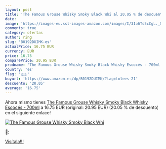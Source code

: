 ```yaml
---
layout: post
title: 'The Famous Grouse Whisky Smoky Black Whi al 20.05 % de descuento'
date: 
image: 'https://images-eu.ssl-images-amazon.com/images/I/31o6Ts5cCgL._SL200_.jpg'
comments: true
category: ofertas
author: ring
slug: 'B0192DUIMK-es'
actualPrice: 16.75 EUR
currency: EUR
price: 16.75
comparePrice: 20.95 EUR
prodname: 'The Famous Grouse Whisky Smoky Black Whisky Escocés - 700ml'
country: 'es'
flag: '🇪🇸'
buyurl: 'https://www.amazon.es/dp/B0192DUIMK/?tag=tolees-21'
descuento: '20.05'
average: '16.75'
---
```


Ahora mismo tienes [The Famous Grouse Whisky Smoky Black Whisky Escocés - 700ml](https://www.amazon.es/dp/B0192DUIMK/?tag=tolees-21) a 16.75 EUR (original: 20.95 EUR) (20.05 %  de descuento) en el siguiente enlace!

[![The Famous Grouse Whisky Smoky Black Whi](https://images-eu.ssl-images-amazon.com/images/I/31o6Ts5cCgL._SL200_.jpg)](https://www.amazon.es/dp/B0192DUIMK/?tag=tolees-21)

🔎:


[Visítala!!!](https://www.amazon.es/dp/B0192DUIMK/?tag=tolees-21)
